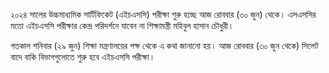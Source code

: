 ২০২৪ সালের উচ্চমাধ্যমিক সার্টিফিকেট (এইচএসসি) পরীক্ষা শুরু হচ্ছে আজ রোববার (৩০ জুন) থেকে। এসএসসির মতো এইচএসসি পরীক্ষার কেন্দ্র পরিদর্শনে যাবেন না শিক্ষামন্ত্রী মহিবুল হাসান চৌধুরী।

গতকাল শনিবার (২৯ জুন) শিক্ষা মন্ত্রণালয়ের পক্ষ থেকে এ কথা জানানো হয়। আজ রোববার (৩০ জুন থেকে) সিলেট বাদে বাকি বিভাগগুলোতে শুরু হবে এইচএসসি পরীক্ষা।
